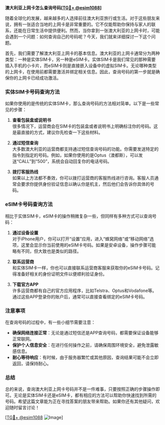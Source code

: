 **澳大利亚上网卡怎么查询号码[[TG💪+ @esim1088](https://t.me/s/esim1088)]**

随着全球化的发展，越来越多的人选择前往澳大利亚旅行或生活。对于这些朋友来说，拥有一张适合当地的上网卡是非常重要的。它不仅能帮助你保持与家人的联系，还能在日常生活中提供便利。然而，当你拿到一张澳大利亚的上网卡时，可能会遇到一个问题：如何查询自己的号码呢？今天，我们就来详细探讨一下这个问题。

首先，我们需要了解澳大利亚上网卡的基本信息。澳大利亚的上网卡通常分为两种类型：一种是实体SIM卡，另一种是eSIM卡。实体SIM卡是我们常见的那种需要插入手机的小卡片，而eSIM卡则是直接嵌入设备中的虚拟SIM卡。无论哪种类型的上网卡，在使用前都需要激活并绑定相关信息。因此，查询号码的第一步就是确保你的上网卡已经成功激活。

### 实体SIM卡号码查询方法

如果你使用的是传统的实体SIM卡，那么查询号码的方法相对简单。以下是一些常见的步骤：

1. **查看包装盒或说明书**  
   很多情况下，运营商会在SIM卡的包装盒或者说明书上明确标注你的号码。这是最直接的方式，建议你先检查一下这些材料。

2. **通过短信查询**  
   大多数澳大利亚的运营商都支持通过短信查询号码的功能。你需要发送特定的指令到指定的号码。例如，如果你使用的是Optus（澳都斯），可以发送“CALL”到“500”，系统会自动回复你的电话号码。

3. **拨打客服热线**  
   如果以上方法都不奏效，你可以拨打运营商的客服热线进行咨询。客服人员通常会要求你提供身份验证信息以确认你是机主，然后他们会告诉你具体的号码。

### eSIM卡号码查询方法

相比于实体SIM卡，eSIM卡的操作稍微复杂一些，但同样有多种方式可以查询号码：

1. **通过设备设置**  
   对于iPhone用户，你可以打开“设置”应用，进入“蜂窝网络”或“移动网络”选项，这里会显示你当前使用的eSIM卡号码。如果是安卓设备，操作步骤可能略有不同，但大致也是类似的路径。

2. **联系运营商**  
   和实体SIM卡一样，你也可以直接联系运营商客服来获取你的eSIM卡号码。记得准备好相关的身份证明文件以便顺利验证身份。

3. **下载官方APP**  
   许多运营商都有自己的官方应用程序，比如Telstra、Optus和Vodafone等。通过这些APP登录你的账户后，通常可以直接查看绑定的eSIM卡号码。

### 注意事项

在查询号码的过程中，有一些小细节需要注意：

- **确保网络连接正常**：无论是通过短信还是APP查询号码，都需要保证设备能够正常联网。
- **保护个人信息安全**：在进行任何操作之前，请确保周围环境安全，避免泄露敏感信息。
- **耐心等待响应**：有时候，由于服务器繁忙或其他原因，查询结果可能不会立即返回，请保持耐心。

### 总结

总的来说，查询澳大利亚上网卡号码并不是一件难事，只要按照正确的步骤操作即可。无论是实体SIM卡还是eSIM卡，都有相应的方法可以帮助你快速找到所需的号码。希望这篇文章能为正在寻找答案的朋友带来帮助。如果你还有其他疑问，欢迎随时留言讨论！

[[TG💪+ @esim1088](https://t.me/s/esim1088) ![Image](https://i.postimg.cc/4NQfJmqS/Snipaste-2025-05-13-00-14-12.png)]